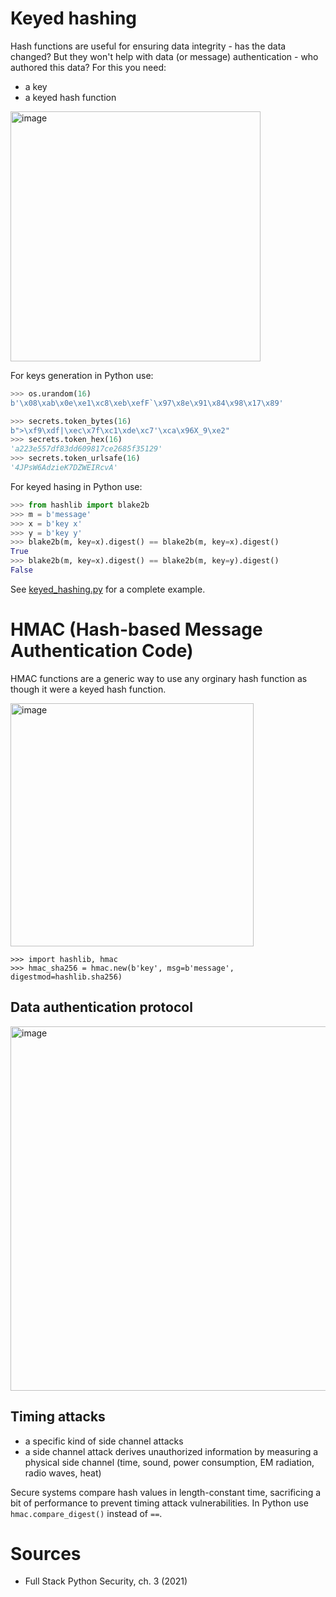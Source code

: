 # Keyed hashing

Hash functions are useful for ensuring data integrity - has the data changed? But they won't help with data (or message) authentication - who authored this data? For this you need:

* a key
* a keyed hash function

<img width="400" alt="image" src="https://user-images.githubusercontent.com/1047259/176613239-0a08bb23-e0a9-4cbd-9e17-28ed9939ad85.png">

For keys generation in Python use:

```python
>>> os.urandom(16)
b'\x08\xab\x0e\xe1\xc8\xeb\xefF`\x97\x8e\x91\x84\x98\x17\x89'

>>> secrets.token_bytes(16)
b">\xf9\xdf|\xec\x7f\xc1\xde\xc7'\xca\x96X_9\xe2"
>>> secrets.token_hex(16)
'a223e557df83dd609817ce2685f35129'
>>> secrets.token_urlsafe(16)
'4JPsW6AdzieK7DZWEIRcvA'
```

For keyed hasing in Python use:

```python
>>> from hashlib import blake2b
>>> m = b'message'
>>> x = b'key x'
>>> y = b'key y'
>>> blake2b(m, key=x).digest() == blake2b(m, key=x).digest()
True
>>> blake2b(m, key=x).digest() == blake2b(m, key=y).digest()
False
```

See [keyed_hashing.py](https://gist.github.com/jreisinger/e27f1f8c8c111225b40e9732ba6a704a) for a complete example.

# HMAC (Hash-based Message Authentication Code)

HMAC functions are a generic way to use any orginary hash function as though it were a keyed hash function.

<img width="389" alt="image" src="https://user-images.githubusercontent.com/1047259/176614275-c1ed5474-418e-4615-b486-fbc15b3b2de9.png">

```
>>> import hashlib, hmac
>>> hmac_sha256 = hmac.new(b'key', msg=b'message', digestmod=hashlib.sha256)
```

## Data authentication protocol

<img width="583" alt="image" src="https://user-images.githubusercontent.com/1047259/176614944-20f0977a-acb2-469c-b874-373a3f1fa1fa.png">

## Timing attacks

* a specific kind of side channel attacks
* a side channel attack derives unauthorized information by measuring a physical side channel (time, sound, power consumption, EM radiation, radio waves, heat)

Secure systems compare hash values in length-constant time, sacrificing a bit of performance to prevent timing attack vulnerabilities. In Python use `hmac.compare_digest()` instead of `==`.

# Sources

* Full Stack Python Security, ch. 3 (2021)
